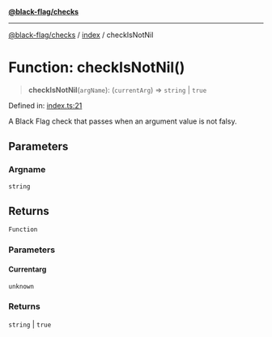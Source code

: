 [**@black-flag/checks**][1]

---

[@black-flag/checks][1] / [index][2] / checkIsNotNil

# Function: checkIsNotNil()

> **checkIsNotNil**(`argName`): (`currentArg`) => `string` | `true`

Defined in: [index.ts:21][3]

A Black Flag check that passes when an argument value is not falsy.

## Parameters

### Argname

`string`

## Returns

`Function`

### Parameters

#### Currentarg

`unknown`

### Returns

`string` | `true`

[1]: ../../README.md
[2]: ../README.md
[3]: https://github.com/Xunnamius/black-flag/blob/1b1b5b597cf8302c1cc5affdd2e1dd9189034907/packages/checks/src/index.ts#L21
